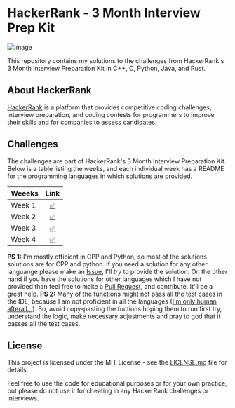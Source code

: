 # HackerRank - 3 Month Interview Prep Kit

![image](https://hrcdn.net/fcore/assets/work/header/hackerrank_logo-21e2867566.svg)

This repository contains my solutions to the challenges from HackerRank's 3 Month Interview Preparation Kit in C++, C, Python, Java, and Rust.

## About HackerRank

[HackerRank](https://www.hackerrank.com/) is a platform that provides competitive coding challenges, interview preparation, and coding contests for programmers to improve their skills and for companies to assess candidates.

## Challenges

The challenges are part of HackerRank's 3 Month Interview Preparation Kit. Below is a table listing the weeks, and each individual week has a README for the programming languages in which solutions are provided.

| Weeeks     | Link |
|:---------------------|:-----:|
| Week 1 |  [✅](https://github.com/arindal1/HackerRank-three-month-interview-prep/tree/main/week-1) |
| Week 2 |  [✅](https://github.com/arindal1/HackerRank-three-month-interview-prep/tree/main/week-2) |
| Week 3 |  [✅](https://github.com/arindal1/HackerRank-three-month-interview-prep/tree/main/week-3) |
| Week 4 |  [✅](https://github.com/arindal1/HackerRank-three-month-interview-prep/tree/main/week-4) |

**PS 1:** I'm mostly efficient in CPP and Python, so most of the solutions solutions are for CPP and python. If you need a solution for any other languange please make an [Issue](https://github.com/arindal1/HackerRank-three-month-interview-prep/issues), I'll *try* to provide the solution. On the other hand if you have the solutions for other languages which I have not provided than feel free to make a [Pull Request](https://github.com/arindal1/HackerRank-three-month-interview-prep/pulls), and contribute. It'll be a great help.
**PS 2:** Many of the functions might not pass all the test cases in the IDE, because I am not proficient in all the languages ([I'm only human afterall...](https://www.youtube.com/watch?v=S9D0Cw3B8ZE)). So, avoid copy-pasting the fuctions hoping them to run first try, understand the logic, make necessary adjustments and pray to god that it passes all the test cases.

## License

This project is licensed under the MIT License - see the [LICENSE.md](LICENSE.md) file for details.

Feel free to use the code for educational purposes or for your own practice, but please do not use it for cheating in any HackerRank challenges or interviews.

